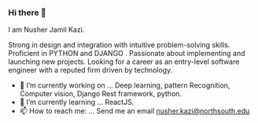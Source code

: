 ### Hi there 👋


I am Nusher Jamil Kazi.

Strong in design and integration  with intuitive problem-solving skills. Proficient in PYTHON and DJANGO . Passionate about implementing and launching new projects. Looking for a career as an entry-level software engineer with a reputed firm driven by technology.


- 🔭 I’m currently working on ... Deep learning, pattern Recognition, Computer vision, Django Rest framework, python. 
- 🌱 I’m currently learning ... ReactJS.
- 📫 How to reach me: ... Send me an email nusher.kazi@northsouth.edu

<!--
**nusherjk/nusherjk** is a ✨ _special_ ✨ repository because its `README.md` (this file) appears on your GitHub profile.

Here are some ideas to get you started:

- 🔭 I’m currently working on ...
- 🌱 I’m currently learning ...
- 👯 I’m looking to collaborate on ...
- 🤔 I’m looking for help with ...
- 💬 Ask me about ...
- 📫 How to reach me: ...
- 😄 Pronouns: ...
- ⚡ Fun fact: ...
-->
